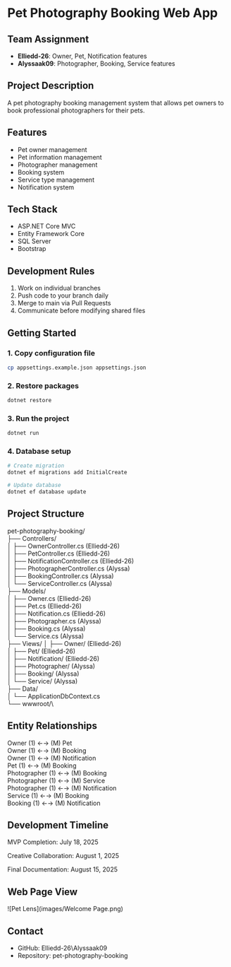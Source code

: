 # Pet Photography Booking Web App

## Team Assignment
- **Elliedd-26**: Owner, Pet, Notification features
- **Alyssaak09**: Photographer, Booking, Service features

## Project Description
A pet photography booking management system that allows pet owners to book professional photographers for their pets.

## Features
- Pet owner management
- Pet information management
- Photographer management
- Booking system
- Service type management
- Notification system

## Tech Stack
- ASP.NET Core MVC
- Entity Framework Core
- SQL Server
- Bootstrap

## Development Rules
1. Work on individual branches
2. Push code to your branch daily
3. Merge to main via Pull Requests
4. Communicate before modifying shared files

## Getting Started

### 1. Copy configuration file
```bash
cp appsettings.example.json appsettings.json
```
### 2. Restore packages
```bash
dotnet restore
```
### 3. Run the project
```bash
dotnet run
```

### 4. Database setup
```bash
# Create migration
dotnet ef migrations add InitialCreate

# Update database
dotnet ef database update
```
## Project Structure
pet-photography-booking/\
├── Controllers/\
│   ├── OwnerController.cs (Elliedd-26)\
│   ├── PetController.cs (Elliedd-26)\
│   ├── NotificationController.cs (Elliedd-26)\
│   ├── PhotographerController.cs (Alyssa)\
│   ├── BookingController.cs (Alyssa)\
│   └── ServiceController.cs (Alyssa)\
├── Models/\
│   ├── Owner.cs (Elliedd-26)\
│   ├── Pet.cs (Elliedd-26)\
│   ├── Notification.cs (Elliedd-26)\
│   ├── Photographer.cs (Alyssa)\
│   ├── Booking.cs (Alyssa)\
│   └── Service.cs (Alyssa)\
├── Views/
│   ├── Owner/ (Elliedd-26)\
│   ├── Pet/ (Elliedd-26)\
│   ├── Notification/ (Elliedd-26)\
│   ├── Photographer/ (Alyssa)\
│   ├── Booking/ (Alyssa)\
│   └── Service/ (Alyssa)\
├── Data/\
│   └── ApplicationDbContext.cs\
└── wwwroot/\

## Entity Relationships
Owner (1) ←→ (M) Pet\
Owner (1) ←→ (M) Booking\
Owner (1) ←→ (M) Notification\
Pet (1) ←→ (M) Booking\
Photographer (1) ←→ (M) Booking\
Photographer (1) ←→ (M) Service\
Photographer (1) ←→ (M) Notification\
Service (1) ←→ (M) Booking\
Booking (1) ←→ (M) Notification

## Development Timeline
MVP Completion: July 18, 2025

Creative Collaboration: August 1, 2025

Final Documentation: August 15, 2025

## Web Page View
![Pet Lens](images/Welcome Page.png)


## Contact
- GitHub: Elliedd-26\Alyssaak09
- Repository: pet-photography-booking
